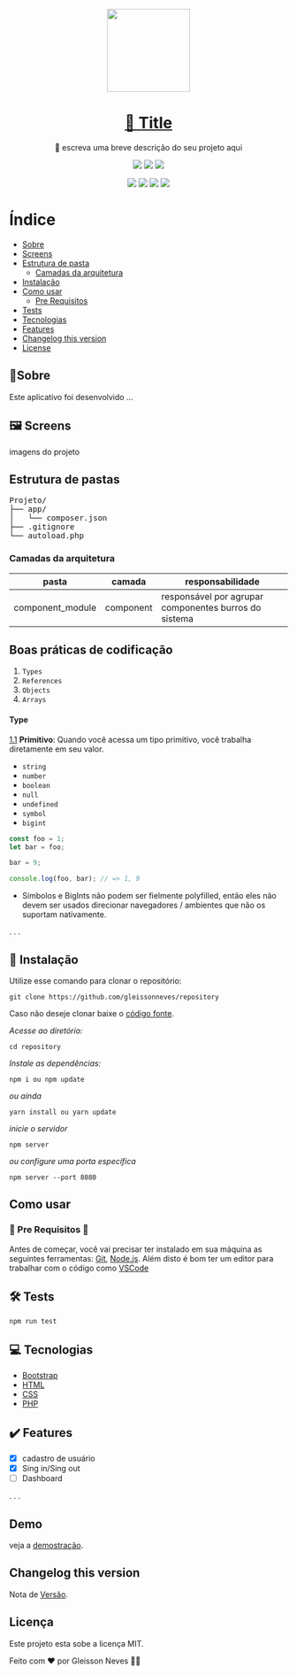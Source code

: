 <p align="center">
<img src="doc/backend-bookcase.svg" width="150">
</p>

<h1 align="center">
    <a href="https://pt-br.reactjs.org/">🔗 Title</a>
</h1>
<p align="center">🚀 escreva uma breve descrição do seu projeto aqui</p>
<p align="center">
<img src="https://img.shields.io/static/v1?label=framework&message=Laravel&color=ff2d20&style=for-the-badge&logo=laravel"/>
<img src="https://img.shields.io/static/v1?label=framework&message=livewire&color=fb70a9&style=for-the-badge&logo=ghost"/>
<img src="https://img.shields.io/static/v1?label=framework&message=Tailwind CSS&color=38B2AC&style=for-the-badge&logo=Tailwind css"/>
</p>
<p align="center">
<img src="https://img.shields.io/badge/license-MIT-blue"/>
<img src="https://img.shields.io/badge/npm-v16.13.1-blue"/>
<img src="https://img.shields.io/badge/contribution-welcome-green"/>
<img src="https://img.shields.io/badge/status project-welcome-green"/>
</p>

Índice
=================
<!--ts-->
* [Sobre](#sobre)
* [Screens](#screens)
* [Estrutura de pasta](#estrutura-de-pasta)
  * [Camadas da arquitetura](#camadas-da-arquitetura)
* [Instalação](#instalacao)
* [Como usar](#como-usar)
    * [Pre Requisitos](#pre-requisitos)
* [Tests](#testes)
* [Tecnologias](#tecnologias)
* [Features](#features)
* [Changelog this version](#changelog-this-version)
* [License](#license)
<!--te-->

## 🏁Sobre
Este aplicativo foi desenvolvido ...

## :framed_picture: Screens
imagens do projeto 
## Estrutura de pastas
<pre>
Projeto/
├── app/
│   └── composer.json
├── .gitignore
└── autoload.php
</pre>

### Camadas da arquitetura
pasta | camada | responsabilidade
------ | ------ | ------
component_module | component | responsável por agrupar componentes burros do sistema

## Boas práticas de codificação
1. `Types`
2. `References`
3. `Objects`
4. `Arrays`

#### Type
[1.1](#types--primitives) **Primitivo**: Quando você acessa um tipo primitivo, você trabalha diretamente em seu valor.

- `string`
- `number`
- `boolean`
- `null`
- `undefined`
- `symbol`
- `bigint`

```JavaScript
const foo = 1;
let bar = foo;

bar = 9;

console.log(foo, bar); // => 1, 9
```
- Símbolos e BigInts não podem ser fielmente polyfilled,
 então eles não devem ser usados direcionar navegadores / ambientes
 que não os suportam nativamente.

. . .
## 🧰 Instalação
Utilize esse comando para clonar o repositório:
```GIT
git clone https://github.com/gleissonneves/repository
```
Caso não deseje clonar baixe o [código fonte](https://github.com/gleissonneves/repository/archive/refs/heads/main.zip).

*Acesse ao diretório:*
```shell
cd repository
```

*Instale as dependências:*
```shell
npm i ou npm update
```
*ou ainda*
```shell
yarn install ou yarn update
```

*inicie o servidor* 
```shell
npm server
```
*ou configure uma porta específica*
```shell
npm server --port 8080
```
## Como usar
  ### 🚧 Pre Requisitos 🚧

Antes de começar, você vai precisar ter instalado em sua máquina as seguintes ferramentas:
[Git](https://git-scm.com), [Node.js](https://nodejs.org/en/).
Além disto é bom ter um editor para trabalhar com o código como [VSCode](https://code.visualstudio.com/)



## :hammer_and_wrench: Tests
```shell
npm run test
```

## :computer: Tecnologias
* [Bootstrap](site)
* [HTML](site)
* [CSS](site)
* [PHP](site)

## :heavy_check_mark: Features

- [x] cadastro de usuário
- [x] Sing in/Sing out
- [ ] Dashboard

. . .

## Demo
veja a [demostração](https://www.google.com).

## Changelog this version
Nota de [Versão](https://github.com/gleissonneves/repository/CHANGELOG.md).

## Licença
Este projeto esta sobe a licença MIT.

Feito com :heart: por Gleisson Neves 👋🏽